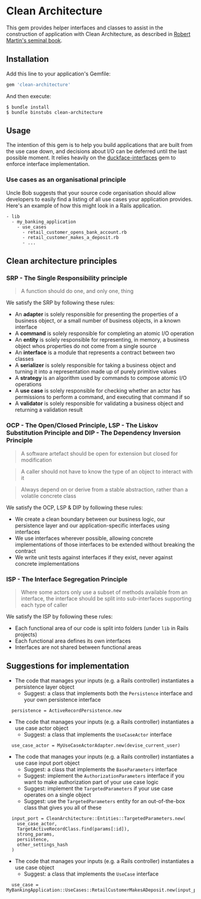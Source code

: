 # Clean Architecture

This gem provides helper interfaces and classes to assist in the construction of application with
Clean Architecture, as described in [Robert Martin's seminal book](https://www.amazon.com/gp/product/0134494164).

## Installation

Add this line to your application's Gemfile:

```ruby
gem 'clean-architecture'
```

And then execute:

    $ bundle install
    $ bundle binstubs clean-architecture

## Usage

The intention of this gem is to help you build applications that are built from the use case down,
and decisions about I/O can be deferred until the last possible moment. It relies heavily on the
[duckface-interfaces](https://github.com/samuelgiles/duckface) gem to enforce interface
implementation.

### Use cases as an organisational principle

Uncle Bob suggests that your source code organisation should allow developers to easily find a
listing of all use cases your application provides. Here's an example of how this might look in a
Rails application.

```
- lib
  - my_banking_application
    - use_cases
      - retail_customer_opens_bank_account.rb
      - retail_customer_makes_a_deposit.rb
      - ...
```

## Clean architecture principles

### SRP - The Single Responsibility principle

> A function should do one, and only one, thing

We satisfy the SRP by following these rules:

- An **adapter** is solely responsible for presenting the properties of a business object, or a small number of business objects, in a known interface
- A **command** is solely responsible for completing an atomic I/O operation
- An **entity** is solely responsible for representing, in memory, a business object whos properties do not come from a single source
- An **interface** is a module that represents a contract between two classes
- A **serializer** is solely responsible for taking a business object and turning it into a representation made up of purely primitive values
- A **strategy** is an algorithm used by commands to compose atomic I/O operations
- A **use case** is solely responsible for checking whether an actor has permissions to perform a command, and executing that command if so
- A **validator** is solely responsible for validating a business object and returning a validation result

### OCP - The Open/Closed Principle, LSP - The Liskov Substitution Principle and DIP - The Dependency Inversion Principle

> A software artefact should be open for extension but closed for modification

> A caller should not have to know the type of an object to interact with it

> Always depend on or derive from a stable abstraction, rather than a volatile concrete class

We satisfy the OCP, LSP & DIP by following these rules:

- We create a clean boundary between our business logic, our persistence layer and our application-specific interfaces using interfaces
- We use interfaces wherever possible, allowing concrete implementations of those interfaces to be extended without breaking the contract
- We write unit tests against interfaces if they exist, never against concrete implementations

### ISP - The Interface Segregation Principle

> Where some actors only use a subset of methods available from an interface, the interface should be split into sub-interfaces supporting each type of caller

We satisfy the ISP by following these rules:

- Each functional area of our code is split into folders (under `lib` in Rails projects)
- Each functional area defines its own interfaces
- Interfaces are not shared between functional areas

## Suggestions for implementation

* The code that manages your inputs (e.g. a Rails controller) instantiates a persistence layer
  object
  - Suggest: a class that implements both the `Persistence` interface and your own persistence
    interface

```
  persistence = ActiveRecordPersistence.new
```

* The code that manages your inputs (e.g. a Rails controller) instantiates a use case actor
  object
  - Suggest: a class that implements the `UseCaseActor` interface

```
  use_case_actor = MyUseCaseActorAdapter.new(devise_current_user)
```

* The code that manages your inputs (e.g. a Rails controller) instantiates a use case input port
  object
  - Suggest: a class that implements the `BaseParameters` interface
  - Suggest: implement the `AuthorizationParameters` interface if you want to make authorization
    part of your use case logic
  - Suggest: implement the `TargetedParameters` if your use case operates on a single object
  - Suggest: use the `TargetedParameters` entity for an out-of-the-box class that gives you all of
    these

```
  input_port = CleanArchitecture::Entities::TargetedParameters.new(
    use_case_actor,
    TargetActiveRecordClass.find(params[:id]),
    strong_params,
    persistence,
    other_settings_hash
  )
```

* The code that manages your inputs (e.g. a Rails controller) instantiates a use case object
  - Suggest: a class that implements the `UseCase` interface

```
  use_case = MyBankingApplication::UseCases::RetailCustomerMakesADeposit.new(input_port)
```
